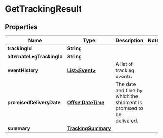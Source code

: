 # GetTrackingResult

## Properties
Name | Type | Description | Notes
------------ | ------------- | ------------- | -------------
**trackingId** | **String** |  | 
**alternateLegTrackingId** | **String** |  | 
**eventHistory** | [**List&lt;Event&gt;**](Event.md) | A list of tracking events. | 
**promisedDeliveryDate** | [**OffsetDateTime**](OffsetDateTime.md) | The date and time by which the shipment is promised to be delivered. | 
**summary** | [**TrackingSummary**](TrackingSummary.md) |  | 

